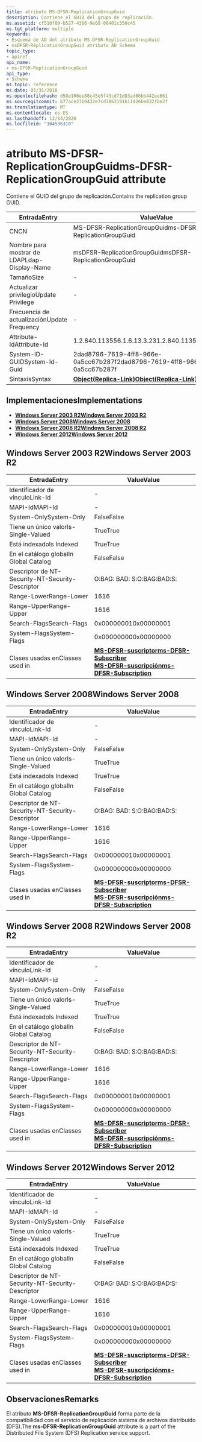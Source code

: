 ```yaml
---
title: atributo MS-DFSR-ReplicationGroupGuid
description: Contiene el GUID del grupo de replicación.
ms.assetid: cf510f09-b527-4306-9e08-06401c350c45
ms.tgt_platform: multiple
keywords:
- Esquema de AD del atributo MS-DFSR-ReplicationGroupGuid
- msDFSR-ReplicationGroupGuid atributo AD Schema
topic_type:
- apiref
api_name:
- ms-DFSR-ReplicationGroupGuid
api_type:
- Schema
ms.topic: reference
ms.date: 05/31/2018
ms.openlocfilehash: d58e106ee88c45e5f43cd71d83ad86bb442ee661
ms.sourcegitcommit: b77ace27b0432e7cd3863191b11926be032fbe2f
ms.translationtype: MT
ms.contentlocale: es-ES
ms.lasthandoff: 12/14/2020
ms.locfileid: "104536310"
---
```

# <a name="ms-dfsr-replicationgroupguid-attribute"></a><span data-ttu-id="db24b-105">atributo MS-DFSR-ReplicationGroupGuid</span><span class="sxs-lookup"><span data-stu-id="db24b-105">ms-DFSR-ReplicationGroupGuid attribute</span></span>

<span data-ttu-id="db24b-106">Contiene el GUID del grupo de replicación.</span><span class="sxs-lookup"><span data-stu-id="db24b-106">Contains the replication group GUID.</span></span>



| <span data-ttu-id="db24b-107">Entrada</span><span class="sxs-lookup"><span data-stu-id="db24b-107">Entry</span></span> | <span data-ttu-id="db24b-108">Value</span><span class="sxs-lookup"><span data-stu-id="db24b-108">Value</span></span> |
|-------------------|-------------------------------------------------------|
| <span data-ttu-id="db24b-109">CN</span><span class="sxs-lookup"><span data-stu-id="db24b-109">CN</span></span>                | <span data-ttu-id="db24b-110">MS-DFSR-ReplicationGroupGuid</span><span class="sxs-lookup"><span data-stu-id="db24b-110">ms-DFSR-ReplicationGroupGuid</span></span>                          |
| <span data-ttu-id="db24b-111">Nombre para mostrar de LDAP</span><span class="sxs-lookup"><span data-stu-id="db24b-111">Ldap-Display-Name</span></span> | <span data-ttu-id="db24b-112">msDFSR-ReplicationGroupGuid</span><span class="sxs-lookup"><span data-stu-id="db24b-112">msDFSR-ReplicationGroupGuid</span></span>                           |
| <span data-ttu-id="db24b-113">Tamaño</span><span class="sxs-lookup"><span data-stu-id="db24b-113">Size</span></span>              | \-                                                    |
| <span data-ttu-id="db24b-114">Actualizar privilegio</span><span class="sxs-lookup"><span data-stu-id="db24b-114">Update Privilege</span></span>  | \-                                                    |
| <span data-ttu-id="db24b-115">Frecuencia de actualización</span><span class="sxs-lookup"><span data-stu-id="db24b-115">Update Frequency</span></span>  | \-                                                    |
| <span data-ttu-id="db24b-116">Attribute-Id</span><span class="sxs-lookup"><span data-stu-id="db24b-116">Attribute-Id</span></span>      | <span data-ttu-id="db24b-117">1.2.840.113556.1.6.13.3.23</span><span class="sxs-lookup"><span data-stu-id="db24b-117">1.2.840.113556.1.6.13.3.23</span></span>                            |
| <span data-ttu-id="db24b-118">System-ID-GUID</span><span class="sxs-lookup"><span data-stu-id="db24b-118">System-Id-Guid</span></span>    | <span data-ttu-id="db24b-119">2dad8796-7619-4ff8-966e-0a5cc67b287f</span><span class="sxs-lookup"><span data-stu-id="db24b-119">2dad8796-7619-4ff8-966e-0a5cc67b287f</span></span>                  |
| <span data-ttu-id="db24b-120">Sintaxis</span><span class="sxs-lookup"><span data-stu-id="db24b-120">Syntax</span></span>            | [<span data-ttu-id="db24b-121">**Object(Replica-Link)**</span><span class="sxs-lookup"><span data-stu-id="db24b-121">**Object(Replica-Link)**</span></span>](s-object-replica-link.md) |



## <a name="implementations"></a><span data-ttu-id="db24b-122">Implementaciones</span><span class="sxs-lookup"><span data-stu-id="db24b-122">Implementations</span></span>

-   [<span data-ttu-id="db24b-123">**Windows Server 2003 R2**</span><span class="sxs-lookup"><span data-stu-id="db24b-123">**Windows Server 2003 R2**</span></span>](#windows-server-2003-r2)
-   [<span data-ttu-id="db24b-124">**Windows Server 2008**</span><span class="sxs-lookup"><span data-stu-id="db24b-124">**Windows Server 2008**</span></span>](#windows-server-2008)
-   [<span data-ttu-id="db24b-125">**Windows Server 2008 R2**</span><span class="sxs-lookup"><span data-stu-id="db24b-125">**Windows Server 2008 R2**</span></span>](#windows-server-2008-r2)
-   [<span data-ttu-id="db24b-126">**Windows Server 2012**</span><span class="sxs-lookup"><span data-stu-id="db24b-126">**Windows Server 2012**</span></span>](#windows-server-2012)

## <a name="windows-server-2003-r2"></a><span data-ttu-id="db24b-127">Windows Server 2003 R2</span><span class="sxs-lookup"><span data-stu-id="db24b-127">Windows Server 2003 R2</span></span>



| <span data-ttu-id="db24b-128">Entrada</span><span class="sxs-lookup"><span data-stu-id="db24b-128">Entry</span></span> | <span data-ttu-id="db24b-129">Value</span><span class="sxs-lookup"><span data-stu-id="db24b-129">Value</span></span> |
|------------------------|-------------------------------------------------------------------------------------------------------------------------------|
| <span data-ttu-id="db24b-130">Identificador de vínculo</span><span class="sxs-lookup"><span data-stu-id="db24b-130">Link-Id</span></span>                | \-                                                                                                                            |
| <span data-ttu-id="db24b-131">MAPI-Id</span><span class="sxs-lookup"><span data-stu-id="db24b-131">MAPI-Id</span></span>                | \-                                                                                                                            |
| <span data-ttu-id="db24b-132">System-Only</span><span class="sxs-lookup"><span data-stu-id="db24b-132">System-Only</span></span>            | <span data-ttu-id="db24b-133">False</span><span class="sxs-lookup"><span data-stu-id="db24b-133">False</span></span>                                                                                                                         |
| <span data-ttu-id="db24b-134">Tiene un único valor</span><span class="sxs-lookup"><span data-stu-id="db24b-134">Is-Single-Valued</span></span>       | <span data-ttu-id="db24b-135">True</span><span class="sxs-lookup"><span data-stu-id="db24b-135">True</span></span>                                                                                                                          |
| <span data-ttu-id="db24b-136">Está indexado</span><span class="sxs-lookup"><span data-stu-id="db24b-136">Is Indexed</span></span>             | <span data-ttu-id="db24b-137">True</span><span class="sxs-lookup"><span data-stu-id="db24b-137">True</span></span>                                                                                                                          |
| <span data-ttu-id="db24b-138">En el catálogo global</span><span class="sxs-lookup"><span data-stu-id="db24b-138">In Global Catalog</span></span>      | <span data-ttu-id="db24b-139">False</span><span class="sxs-lookup"><span data-stu-id="db24b-139">False</span></span>                                                                                                                         |
| <span data-ttu-id="db24b-140">Descriptor de NT-Security-</span><span class="sxs-lookup"><span data-stu-id="db24b-140">NT-Security-Descriptor</span></span> | <span data-ttu-id="db24b-141">O:BAG: BAD: S:</span><span class="sxs-lookup"><span data-stu-id="db24b-141">O:BAG:BAD:S:</span></span>                                                                                                                  |
| <span data-ttu-id="db24b-142">Range-Lower</span><span class="sxs-lookup"><span data-stu-id="db24b-142">Range-Lower</span></span>            | <span data-ttu-id="db24b-143">16</span><span class="sxs-lookup"><span data-stu-id="db24b-143">16</span></span>                                                                                                                            |
| <span data-ttu-id="db24b-144">Range-Upper</span><span class="sxs-lookup"><span data-stu-id="db24b-144">Range-Upper</span></span>            | <span data-ttu-id="db24b-145">16</span><span class="sxs-lookup"><span data-stu-id="db24b-145">16</span></span>                                                                                                                            |
| <span data-ttu-id="db24b-146">Search-Flags</span><span class="sxs-lookup"><span data-stu-id="db24b-146">Search-Flags</span></span>           | <span data-ttu-id="db24b-147">0x00000001</span><span class="sxs-lookup"><span data-stu-id="db24b-147">0x00000001</span></span>                                                                                                                    |
| <span data-ttu-id="db24b-148">System-Flags</span><span class="sxs-lookup"><span data-stu-id="db24b-148">System-Flags</span></span>           | <span data-ttu-id="db24b-149">0x00000000</span><span class="sxs-lookup"><span data-stu-id="db24b-149">0x00000000</span></span>                                                                                                                    |
| <span data-ttu-id="db24b-150">Clases usadas en</span><span class="sxs-lookup"><span data-stu-id="db24b-150">Classes used in</span></span>        | [<span data-ttu-id="db24b-151">**MS-DFSR-suscriptor**</span><span class="sxs-lookup"><span data-stu-id="db24b-151">**ms-DFSR-Subscriber**</span></span>](c-msdfsr-subscriber.md)<br/> [<span data-ttu-id="db24b-152">**MS-DFSR-suscripción**</span><span class="sxs-lookup"><span data-stu-id="db24b-152">**ms-DFSR-Subscription**</span></span>](c-msdfsr-subscription.md)<br/> |



## <a name="windows-server-2008"></a><span data-ttu-id="db24b-153">Windows Server 2008</span><span class="sxs-lookup"><span data-stu-id="db24b-153">Windows Server 2008</span></span>



| <span data-ttu-id="db24b-154">Entrada</span><span class="sxs-lookup"><span data-stu-id="db24b-154">Entry</span></span> | <span data-ttu-id="db24b-155">Value</span><span class="sxs-lookup"><span data-stu-id="db24b-155">Value</span></span> |
|------------------------|-------------------------------------------------------------------------------------------------------------------------------|
| <span data-ttu-id="db24b-156">Identificador de vínculo</span><span class="sxs-lookup"><span data-stu-id="db24b-156">Link-Id</span></span>                | \-                                                                                                                            |
| <span data-ttu-id="db24b-157">MAPI-Id</span><span class="sxs-lookup"><span data-stu-id="db24b-157">MAPI-Id</span></span>                | \-                                                                                                                            |
| <span data-ttu-id="db24b-158">System-Only</span><span class="sxs-lookup"><span data-stu-id="db24b-158">System-Only</span></span>            | <span data-ttu-id="db24b-159">False</span><span class="sxs-lookup"><span data-stu-id="db24b-159">False</span></span>                                                                                                                         |
| <span data-ttu-id="db24b-160">Tiene un único valor</span><span class="sxs-lookup"><span data-stu-id="db24b-160">Is-Single-Valued</span></span>       | <span data-ttu-id="db24b-161">True</span><span class="sxs-lookup"><span data-stu-id="db24b-161">True</span></span>                                                                                                                          |
| <span data-ttu-id="db24b-162">Está indexado</span><span class="sxs-lookup"><span data-stu-id="db24b-162">Is Indexed</span></span>             | <span data-ttu-id="db24b-163">True</span><span class="sxs-lookup"><span data-stu-id="db24b-163">True</span></span>                                                                                                                          |
| <span data-ttu-id="db24b-164">En el catálogo global</span><span class="sxs-lookup"><span data-stu-id="db24b-164">In Global Catalog</span></span>      | <span data-ttu-id="db24b-165">False</span><span class="sxs-lookup"><span data-stu-id="db24b-165">False</span></span>                                                                                                                         |
| <span data-ttu-id="db24b-166">Descriptor de NT-Security-</span><span class="sxs-lookup"><span data-stu-id="db24b-166">NT-Security-Descriptor</span></span> | <span data-ttu-id="db24b-167">O:BAG: BAD: S:</span><span class="sxs-lookup"><span data-stu-id="db24b-167">O:BAG:BAD:S:</span></span>                                                                                                                  |
| <span data-ttu-id="db24b-168">Range-Lower</span><span class="sxs-lookup"><span data-stu-id="db24b-168">Range-Lower</span></span>            | <span data-ttu-id="db24b-169">16</span><span class="sxs-lookup"><span data-stu-id="db24b-169">16</span></span>                                                                                                                            |
| <span data-ttu-id="db24b-170">Range-Upper</span><span class="sxs-lookup"><span data-stu-id="db24b-170">Range-Upper</span></span>            | <span data-ttu-id="db24b-171">16</span><span class="sxs-lookup"><span data-stu-id="db24b-171">16</span></span>                                                                                                                            |
| <span data-ttu-id="db24b-172">Search-Flags</span><span class="sxs-lookup"><span data-stu-id="db24b-172">Search-Flags</span></span>           | <span data-ttu-id="db24b-173">0x00000001</span><span class="sxs-lookup"><span data-stu-id="db24b-173">0x00000001</span></span>                                                                                                                    |
| <span data-ttu-id="db24b-174">System-Flags</span><span class="sxs-lookup"><span data-stu-id="db24b-174">System-Flags</span></span>           | <span data-ttu-id="db24b-175">0x00000000</span><span class="sxs-lookup"><span data-stu-id="db24b-175">0x00000000</span></span>                                                                                                                    |
| <span data-ttu-id="db24b-176">Clases usadas en</span><span class="sxs-lookup"><span data-stu-id="db24b-176">Classes used in</span></span>        | [<span data-ttu-id="db24b-177">**MS-DFSR-suscriptor**</span><span class="sxs-lookup"><span data-stu-id="db24b-177">**ms-DFSR-Subscriber**</span></span>](c-msdfsr-subscriber.md)<br/> [<span data-ttu-id="db24b-178">**MS-DFSR-suscripción**</span><span class="sxs-lookup"><span data-stu-id="db24b-178">**ms-DFSR-Subscription**</span></span>](c-msdfsr-subscription.md)<br/> |



## <a name="windows-server-2008-r2"></a><span data-ttu-id="db24b-179">Windows Server 2008 R2</span><span class="sxs-lookup"><span data-stu-id="db24b-179">Windows Server 2008 R2</span></span>



| <span data-ttu-id="db24b-180">Entrada</span><span class="sxs-lookup"><span data-stu-id="db24b-180">Entry</span></span> | <span data-ttu-id="db24b-181">Value</span><span class="sxs-lookup"><span data-stu-id="db24b-181">Value</span></span> |
|------------------------|-------------------------------------------------------------------------------------------------------------------------------|
| <span data-ttu-id="db24b-182">Identificador de vínculo</span><span class="sxs-lookup"><span data-stu-id="db24b-182">Link-Id</span></span>                | \-                                                                                                                            |
| <span data-ttu-id="db24b-183">MAPI-Id</span><span class="sxs-lookup"><span data-stu-id="db24b-183">MAPI-Id</span></span>                | \-                                                                                                                            |
| <span data-ttu-id="db24b-184">System-Only</span><span class="sxs-lookup"><span data-stu-id="db24b-184">System-Only</span></span>            | <span data-ttu-id="db24b-185">False</span><span class="sxs-lookup"><span data-stu-id="db24b-185">False</span></span>                                                                                                                         |
| <span data-ttu-id="db24b-186">Tiene un único valor</span><span class="sxs-lookup"><span data-stu-id="db24b-186">Is-Single-Valued</span></span>       | <span data-ttu-id="db24b-187">True</span><span class="sxs-lookup"><span data-stu-id="db24b-187">True</span></span>                                                                                                                          |
| <span data-ttu-id="db24b-188">Está indexado</span><span class="sxs-lookup"><span data-stu-id="db24b-188">Is Indexed</span></span>             | <span data-ttu-id="db24b-189">True</span><span class="sxs-lookup"><span data-stu-id="db24b-189">True</span></span>                                                                                                                          |
| <span data-ttu-id="db24b-190">En el catálogo global</span><span class="sxs-lookup"><span data-stu-id="db24b-190">In Global Catalog</span></span>      | <span data-ttu-id="db24b-191">False</span><span class="sxs-lookup"><span data-stu-id="db24b-191">False</span></span>                                                                                                                         |
| <span data-ttu-id="db24b-192">Descriptor de NT-Security-</span><span class="sxs-lookup"><span data-stu-id="db24b-192">NT-Security-Descriptor</span></span> | <span data-ttu-id="db24b-193">O:BAG: BAD: S:</span><span class="sxs-lookup"><span data-stu-id="db24b-193">O:BAG:BAD:S:</span></span>                                                                                                                  |
| <span data-ttu-id="db24b-194">Range-Lower</span><span class="sxs-lookup"><span data-stu-id="db24b-194">Range-Lower</span></span>            | <span data-ttu-id="db24b-195">16</span><span class="sxs-lookup"><span data-stu-id="db24b-195">16</span></span>                                                                                                                            |
| <span data-ttu-id="db24b-196">Range-Upper</span><span class="sxs-lookup"><span data-stu-id="db24b-196">Range-Upper</span></span>            | <span data-ttu-id="db24b-197">16</span><span class="sxs-lookup"><span data-stu-id="db24b-197">16</span></span>                                                                                                                            |
| <span data-ttu-id="db24b-198">Search-Flags</span><span class="sxs-lookup"><span data-stu-id="db24b-198">Search-Flags</span></span>           | <span data-ttu-id="db24b-199">0x00000001</span><span class="sxs-lookup"><span data-stu-id="db24b-199">0x00000001</span></span>                                                                                                                    |
| <span data-ttu-id="db24b-200">System-Flags</span><span class="sxs-lookup"><span data-stu-id="db24b-200">System-Flags</span></span>           | <span data-ttu-id="db24b-201">0x00000000</span><span class="sxs-lookup"><span data-stu-id="db24b-201">0x00000000</span></span>                                                                                                                    |
| <span data-ttu-id="db24b-202">Clases usadas en</span><span class="sxs-lookup"><span data-stu-id="db24b-202">Classes used in</span></span>        | [<span data-ttu-id="db24b-203">**MS-DFSR-suscriptor**</span><span class="sxs-lookup"><span data-stu-id="db24b-203">**ms-DFSR-Subscriber**</span></span>](c-msdfsr-subscriber.md)<br/> [<span data-ttu-id="db24b-204">**MS-DFSR-suscripción**</span><span class="sxs-lookup"><span data-stu-id="db24b-204">**ms-DFSR-Subscription**</span></span>](c-msdfsr-subscription.md)<br/> |



## <a name="windows-server-2012"></a><span data-ttu-id="db24b-205">Windows Server 2012</span><span class="sxs-lookup"><span data-stu-id="db24b-205">Windows Server 2012</span></span>



| <span data-ttu-id="db24b-206">Entrada</span><span class="sxs-lookup"><span data-stu-id="db24b-206">Entry</span></span> | <span data-ttu-id="db24b-207">Value</span><span class="sxs-lookup"><span data-stu-id="db24b-207">Value</span></span> |
|------------------------|-------------------------------------------------------------------------------------------------------------------------------|
| <span data-ttu-id="db24b-208">Identificador de vínculo</span><span class="sxs-lookup"><span data-stu-id="db24b-208">Link-Id</span></span>                | \-                                                                                                                            |
| <span data-ttu-id="db24b-209">MAPI-Id</span><span class="sxs-lookup"><span data-stu-id="db24b-209">MAPI-Id</span></span>                | \-                                                                                                                            |
| <span data-ttu-id="db24b-210">System-Only</span><span class="sxs-lookup"><span data-stu-id="db24b-210">System-Only</span></span>            | <span data-ttu-id="db24b-211">False</span><span class="sxs-lookup"><span data-stu-id="db24b-211">False</span></span>                                                                                                                         |
| <span data-ttu-id="db24b-212">Tiene un único valor</span><span class="sxs-lookup"><span data-stu-id="db24b-212">Is-Single-Valued</span></span>       | <span data-ttu-id="db24b-213">True</span><span class="sxs-lookup"><span data-stu-id="db24b-213">True</span></span>                                                                                                                          |
| <span data-ttu-id="db24b-214">Está indexado</span><span class="sxs-lookup"><span data-stu-id="db24b-214">Is Indexed</span></span>             | <span data-ttu-id="db24b-215">True</span><span class="sxs-lookup"><span data-stu-id="db24b-215">True</span></span>                                                                                                                          |
| <span data-ttu-id="db24b-216">En el catálogo global</span><span class="sxs-lookup"><span data-stu-id="db24b-216">In Global Catalog</span></span>      | <span data-ttu-id="db24b-217">False</span><span class="sxs-lookup"><span data-stu-id="db24b-217">False</span></span>                                                                                                                         |
| <span data-ttu-id="db24b-218">Descriptor de NT-Security-</span><span class="sxs-lookup"><span data-stu-id="db24b-218">NT-Security-Descriptor</span></span> | <span data-ttu-id="db24b-219">O:BAG: BAD: S:</span><span class="sxs-lookup"><span data-stu-id="db24b-219">O:BAG:BAD:S:</span></span>                                                                                                                  |
| <span data-ttu-id="db24b-220">Range-Lower</span><span class="sxs-lookup"><span data-stu-id="db24b-220">Range-Lower</span></span>            | <span data-ttu-id="db24b-221">16</span><span class="sxs-lookup"><span data-stu-id="db24b-221">16</span></span>                                                                                                                            |
| <span data-ttu-id="db24b-222">Range-Upper</span><span class="sxs-lookup"><span data-stu-id="db24b-222">Range-Upper</span></span>            | <span data-ttu-id="db24b-223">16</span><span class="sxs-lookup"><span data-stu-id="db24b-223">16</span></span>                                                                                                                            |
| <span data-ttu-id="db24b-224">Search-Flags</span><span class="sxs-lookup"><span data-stu-id="db24b-224">Search-Flags</span></span>           | <span data-ttu-id="db24b-225">0x00000001</span><span class="sxs-lookup"><span data-stu-id="db24b-225">0x00000001</span></span>                                                                                                                    |
| <span data-ttu-id="db24b-226">System-Flags</span><span class="sxs-lookup"><span data-stu-id="db24b-226">System-Flags</span></span>           | <span data-ttu-id="db24b-227">0x00000000</span><span class="sxs-lookup"><span data-stu-id="db24b-227">0x00000000</span></span>                                                                                                                    |
| <span data-ttu-id="db24b-228">Clases usadas en</span><span class="sxs-lookup"><span data-stu-id="db24b-228">Classes used in</span></span>        | [<span data-ttu-id="db24b-229">**MS-DFSR-suscriptor**</span><span class="sxs-lookup"><span data-stu-id="db24b-229">**ms-DFSR-Subscriber**</span></span>](c-msdfsr-subscriber.md)<br/> [<span data-ttu-id="db24b-230">**MS-DFSR-suscripción**</span><span class="sxs-lookup"><span data-stu-id="db24b-230">**ms-DFSR-Subscription**</span></span>](c-msdfsr-subscription.md)<br/> |



## <a name="remarks"></a><span data-ttu-id="db24b-231">Observaciones</span><span class="sxs-lookup"><span data-stu-id="db24b-231">Remarks</span></span>

<span data-ttu-id="db24b-232">El atributo **MS-DFSR-ReplicationGroupGuid** forma parte de la compatibilidad con el servicio de replicación sistema de archivos distribuido (DFS).</span><span class="sxs-lookup"><span data-stu-id="db24b-232">The **ms-DFSR-ReplicationGroupGuid** attribute is a part of the Distributed File System (DFS) Replication service support.</span></span>

 

 





